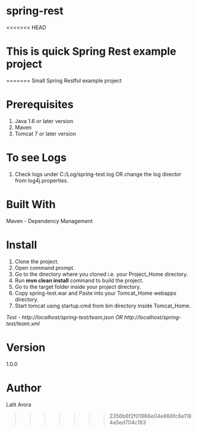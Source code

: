 # spring-rest
<<<<<<< HEAD

# This is quick Spring Rest example project
=======
Small Spring Restful example project

# Prerequisites
1. Java 1.6 or later version
2. Maven
3. Tomcat 7 or later version

# To see Logs
1. Check logs under C:/Log/spring-test.log OR change the log director from log4j.properties.

# Built With
Maven - Dependency Management

# Install

1. Clone the project.
2. Open command prompt.
3. Go to the directory where you cloned i.e. your Project_Home directory.
4. Run **mvn clean install** command to build the project. 
5. Go to the target folder inside your project directory.
6. Copy spring-test.war and Paste into your Tomcat_Home webapps directory.
7. Start tomcat using startup.cmd from bin directory inside Tomcat_Home.

*Test - http://localhost/spring-test/team.json OR http://localhost/spring-test/team.xml*

# Version 
1.0.0

# Author
Lalit Arora
>>>>>>> 2356b6f2f01966e04e866fc8e1194a5ed704c193

